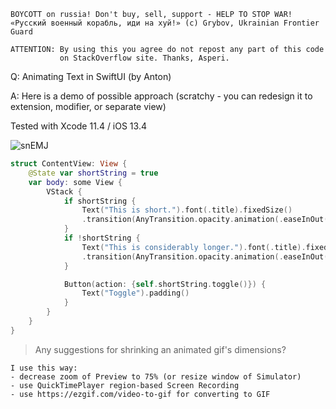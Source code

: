 ```
BOYCOTT on russia! Don't buy, sell, support - HELP TO STOP WAR!
«Русский военный корабль, иди на хуй!» (c) Grybov, Ukrainian Frontier Guard

ATTENTION: By using this you agree do not repost any part of this code
           on StackOverflow site. Thanks, Asperi.
```

Q: Animating Text in SwiftUI (by Anton)

A: Here is a demo of possible approach (scratchy - you can redesign it to extension, modifier, or separate view)

Tested with Xcode 11.4 / iOS 13.4

![snEMJ](https://user-images.githubusercontent.com/62171579/168628992-1d1c554b-b2fc-423e-9cf8-d88ba420aca6.gif)

```swift
struct ContentView: View {
    @State var shortString = true
    var body: some View {
        VStack {
            if shortString {
                Text("This is short.").font(.title).fixedSize()
                .transition(AnyTransition.opacity.animation(.easeInOut(duration:1.0)))
            }
            if !shortString {
                Text("This is considerably longer.").font(.title).fixedSize()
                .transition(AnyTransition.opacity.animation(.easeInOut(duration:1.0)))
            }

            Button(action: {self.shortString.toggle()}) {
                Text("Toggle").padding()
            }
        }
    }
}
```

> Any suggestions for shrinking an animated gif's dimensions? 

    I use this way:
    - decrease zoom of Preview to 75% (or resize window of Simulator)
    - use QuickTimePlayer region-based Screen Recording
    - use https://ezgif.com/video-to-gif for converting to GIF

